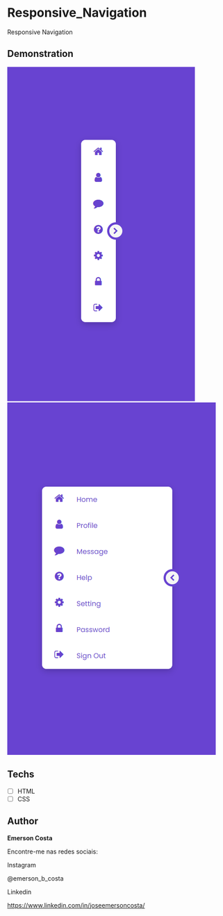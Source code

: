 # Responsive_Navigation
  Responsive Navigation

## Demonstration

<img src="./img/result1.png" alt="Exemplo">
<img src="./img/result2.png" alt="Exemplo">


## Techs

* [ ] HTML
* [ ] CSS

## Author

**Emerson Costa**

Encontre-me nas redes sociais: 

Instagram

@emerson_b_costa

Linkedin

https://www.linkedin.com/in/joseemersoncosta/